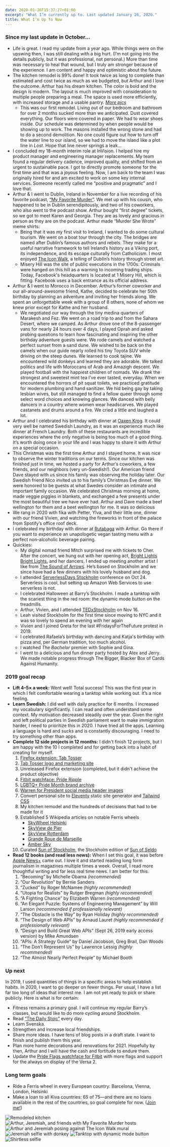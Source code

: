 ```yaml
---
date: 2020-01-26T15:37:27+01:00
excerpt: "What I’m currently up to. Last updated January 26, 2020."
title: What I’m Up To Now
---
```


<div class="mx-auto lg:flex">
<div class="lg:w-3/5 lg:pr-16 lg:border-r lg:border-purple-300">

### Since my last update in October…

- Life is great. I read my update from a year ago. While things were on the upswing then, I was still dealing with a big hurt. (I’m not going into the details publicly, but it was professional, not personal.) More than time was necessary to heal that wound, but I truly am stronger because of the experience. I am content and happy and optimistic about the future.
-  The kitchen remodel is 99% done! It took twice as long to complete than estimated and cost twice as much as we budgeted, but Arthur and I love the outcome. Arthur has his dream kitchen. The color is bold and the design is modern. The layout is much improved with consideration to multiple people preparing a meal. The space is used more efficiently, with increased storage and a usable pantry. [_More pics_](https://www.brittfurn.se/i/projekt/mannagrynstorget.html)
    - This was our first remodel. Living out of our bedroom and bathroom for over 2 months sucked more than we anticipated. Dust covered everything. Our floors were covered in paper. We had to wear shoes inside. Our schedule was determined by when people would be showing up to work. The masons installed the wrong stone and had to do a second demolition. No one could figure out how to turn off the water line to our island, so we had to move the island like a plot line in *Lost*. Hope that line never springs a leak…
- I concluded my 18-month interim role at InVision. I helped hire my product manager and engineering manager replacements. My team found a regular delivery cadence, improved quality, and shifted from an urgent to sustainable pace. I got to directly promote someone for the first time and that was a joyous feeling. Now, I am back to the team I was originally hired for and am excited to work on some key internal services. Someone recently called me “positive and pragmatic” and I love that.
- Arthur & I went to Dublin, Ireland in November for a live recording of his favorite podcast, [“My Favorite Murder”](https://www.myfavoritemurder.com/). We met up with his cousin, who happened to be in Dublin serendipitously, and two of his coworkers, who also went to the podcast show. Arthur bought “first degree” tickets, so we got to meet Karen and Georgia. They are as lovely and gracious in person as they are on the podcast. Arthur made “Murder She Wrote” meme shirts.
    - Being that it was my first visit to Ireland, I wanted to do some cultural tourism. We went on a boat tour through the city. The bridges are named after Dublin’s famous authors and rebels. They make for a useful narrative framework to tell Ireland’s history as a Viking port, its independence, and its escape culturally from Catholicism. I most enjoyed [The Icon Walk](https://iconfactorydublin.com/the-icon-walk), a telling of Dublin’s history through street art.
    - Misery Hill was the site of public executions in the 1700s. Criminals were hanged on this hill as a warning to incoming trading ships. Today, Facebook's headquarters is located at 1 Misery Hill, which is fitting. Facebook uses a back entrance as its official address.
- Arthur & I went to Morocco in December. Arthur’s former coworker and our all-around-awesome friend, Kathe, decided to celebrate her 50th birthday by planning an adventure and inviting her friends along. We spent an unforgettable week with a group of 8 others, none of whom we knew prior except for Kathe and her husband.
    - We negotiated our way through the tiny medina quarters of Marakesh and Fez. We went on a road trip to and from the Sahara Desert, where we camped. As Arthur drove one of the 8-passenger vans for nearly 24 hours over 4 days, I played Oprah and asked probing questions to learn how fascinating and inspiring the other birthday adventure guests were. We rode camels and watched a perfect sunset from a sand dune. We wished to be back on the camels when our guide nearly rolled his tiny Toyota SUV while driving on the steep dunes. We learned to cook tajine. We encountered wild donkeys and learned they are adorable. We talked politics and life with Moroccans of Arab and Amazigh descent. We played football with the happiest children of nomads. We drank the strongest and sweetest mint tea I’ve ever tasted, everyday. When we encountered the horrors of pit squat toilets, we practiced gratitude for modern plumbing and hand sanitizer. We hid being gay by taking lesbian wives, but still managed to find a fellow queer through some select word choices and knowing glances. We danced with belly dancers in a country where women wear headscarves. We played castanets and drums around a fire. We cried a little and laughed a lot.
- Arthur and I celebrated his birthday with dinner at [Oaxen Krog](https://oaxen.com/en/). It could very well be named Swedish Laundry, as it was an experience much like dinner at French Laundry. Both of these restaurants are incredible experiences where the only negative is being too much of a good thing. It’s worth doing once in your life and I was happy to share it with Arthur on a special occasion.
- This Christmas was the first time Arthur and I stayed home. It was nice to observe the winter traditions on our terms. Since our kitchen was finished just in time, we hosted a party for Arthur’s coworkers, a few friends, and our neighbors (very un-Swedish!). Our American friend Dave stayed with us since his family was observing the holiday later. Our Swedish friend Nico invited us to his family’s Christmas Eve dinner. We were honored to be guests at what Swedes consider an intimate and important family occasion. We celebrated Christmas morning at home, made veggie piggies in blankets, and exchanged a few presents under the most beautiful tree we have ever had. Arthur and Dave made a beef wellington for them and a beet wellington for me. It was _so_ delicious
- We rang in 2020 with fika with Petter, Ylva, and their little one, dinner with our friend Vivien, and watching the fireworks in front of the palace from Spotify’s office roof deck.
- I celebrated my birthday with dinner at [Rutabaga](https://www.grandhotel.se/en/food-beverage/mathias-dahlgren/rutabaga) with Arthur. Go there if you want to experience an unapologetic vegan tasting menu with a perfect non-alcoholic beverage pairing.
- Quickies:
    - My digital nomad friend Mitch surprised me with tickets to Cher. After the concert, we hung out with her opening act, [Bright Lights Bright Lights](https://songwhip.com/artist/bright-light-bright-light), and her dancers. I ended up meeting another artist I like from [The Sound of Arrows](https://songwhip.com/artist/the-sound-of-arrows). He’s based on Stockholm and we since have had a few dinners with his lovely husband and dog.
    - I attended [ServerlessDays Stockholm](https://www.eventbrite.se/e/serverlessdays-stockholm-2019-tickets-61419254644) conference on Oct 24. Serverless is cool, but setting up Amazon Web Services to use serverless is not.
    - I celebrated Halloween at Barry’s Stockholm. I made a tanktop with the scariest thing in the red room: the dynamic mode button on the treadmills.
    - Arthur, Vivien, and I attended [TEDxStockholm](https://tedxstockholm.com/) on Nov 16.
    - Leah visited Stockholm for the first time since moving to NYC and it was so lovely to spend an evening with her again
    - Vivien and I joined Greta for the last #FridaysForTheFuture protest in 2019.
    - I celebrated Rafaela’s birthday with dancing and Katja's birthday with pizza and, per German tradition, too much alcohol.
    - I watched _The Bachelor_ premier with Sophie and Gina.
    - I went to a delicious and fun dinner party hosted by Alex and Jerry. We made notable progress through The Bigger, Blacker Box of Cards Against Humanity.

### 2019 goal recap

- **Lift 4–5× a week:** Went well! Total success! This was the first year in which I felt comfortable wearing a tanktop while working out. It’s a nice feeling.
- **Learn Swedish:** I did well with daily practice for 6 months. I increased my vocabulary significantly. I can read and often understand some context. My motivation decreased steadily over the year. Given the right and left political parties in Swedish parliament want to make immigration harder, I need to prioritize this in 2020. I have tried all the apps. Learning a language is hard and sucks and is constantly discouraging. I need to try something other than apps.
- **Complete 12 side projects in 12 months:** I didn't finish 12 projects, but I am happy with the 10 I completed and for getting back into a habit of creating for myself.
    1. [Firefox extension: Tab Tosser](/posts/introducing-tab-tosser/)
    2. [Tab Tosser logo and marketing site](/tab-tosser/)
    3. Unreleased Firefox extension (completed, but it didn't achieve the product objective)
    4. [Fitbit watchface: Pride Ripple](https://gallery.fitbit.com/details/e9f93783-42d4-4e7d-ba57-9a2cfce9ebc7)
    5. [LGBTQ+ Pride Month brand archive](https://github.com/jeremiahlee/pride-archive)
    6. [Warren for President social media header images](https://github.com/jeremiahlee/warren-for-president)
    7. Convert personal site to [Eleventy](https://www.11ty.io/) static site generator and [Tailwind CSS](https://tailwindcss.com/)
    8. My kitchen remodel and the hundreds of decisions that had to be made for it
    9. Established 5 Wikipedia articles on notable Ferris wheels
        - [SkyWheel Helsinki](https://en.wikipedia.org/wiki/SkyWheel_Helsinki)
        - [SkyView de Pier](https://en.wikipedia.org/wiki/SkyView_de_Pier)
        - [SkyView Rotterdam](https://en.wikipedia.org/wiki/SkyView_Rotterdam)
        - [Grande Roue de Marseille](https://en.wikipedia.org/wiki/Grande_Roue_de_Marseille)
        - [Amber Sky](https://en.wikipedia.org/wiki/Amber_Sky)
    10. Curated [Sun of Stockholm](https://twitter.com/sunofstockholm), the Stockholm edition of [Sun of Seldo](https://twitter.com/sunofseldo)
- **Read 12 books (and read less news):** When I set this goal, it was before [Apple News+](https://www.apple.com/apple-news/) came out. I love it and started reading long form journalism in magazines multiple times a week. Overall, I read more thoughtful writing and far less real time news. I am better for this.
    1. “Becoming” by Michelle Obama _(recommended)_
    2. “Our Revolution” by Bernie Sanders
    3. “Zucked” by Roger McNamee _(highly recommended)_
    4. “Utopia for Realists” by Rutger Bregman _(highly recommended)_
    5. “A Fighting Chance” by Elizabeth Warren _(recommended)_
    6. “An Elegant Puzzle: Systems of Engineering Management” by Will Larson _(recommended if professionally relevant)_
    7. “The Obstacle is the Way” by Ryan Holiday _(highly recommended)_
    8. “The Design of Web APIs” by Arnaud Lauret _(highly recommended if professionally relevant)_
    9. “Design and Build Great Web APIs” (Sept 26, 2019 early access version) by Mike Amundsen
    10. “APIs: A Strategy Guide” by Daniel Jacobson, Greg Brail, Dan Woods
    11. “The Don’t Represent Us” by Lawrence Lessig _(highly recommended)_
    12. “The Almost Nearly Perfect People” by Michael Booth

### Up next

In 2019, I used quantities of things in a specific areas to help establish habits. In 2020, I want to go deeper on fewer things. Per usual, I have a list far too long of ideas that interest me. I am not yet ready to pick or share publicly. Here is what is for certain:

- Fitness remains a primary goal. I will continue my regular Barry’s classes, but would like to do more cycling around Stockholm.
- Read [“The Daily Stoic”](https://www.goodreads.com/book/show/29093292-the-daily-stoic) every day.
- Learn Svenska.
- Strengthen and increase local friendships.
- Share more ideas. I have tens of blog posts in a draft state. I want to finish and publish them this year.
- Plan more home decorations and renovations for 2021. Hopefully by then, Arthur and I will have the cash and fortitude to endure them.
- Update the [Pride Flags watchface for Fitbit](https://gallery.fitbit.com/details/a8195bb6-649a-45be-8f0c-9ca68af7c130) with more flags and support for the always on display of the Versa 2.

### Long term goals

- Ride a Ferris wheel in every European country: Barcelona, Vienna, London, Helsinki
- Make a loan to all Kiva countries: 65 of 75—and there are no loans available in the rest of the countries, so goal complete for now. ([Join me!](https://www.kiva.org/invitedby/jeremiahlee))

</div>
<div class="lg:w-2/5 lg:pl-5">
<img class="mb-5 sm:h-64 lg:h-auto" src="./2020-01-26/new-kitchen.jpg" alt="Remodeled kitchen"/>
<img class="mb-5 sm:h-64 lg:h-auto" src="./2020-01-26/murderinos.jpg" alt="Arthur, Jeremiah, and friends with My Favorite Murder hosts"/>
<img class="mb-5 sm:h-64 lg:h-auto" src="./2020-01-26/icon-walk-dublin.jpg" alt="Arthur and Jeremiah posing against The Icon Walk mural"/>
<img class="mb-5 sm:h-64 lg:h-auto" src="./2020-01-26/adorable-donkey.jpg" alt="Jeremiah selfie with donkey"/>
<img class="mb-5 sm:h-64 lg:h-auto" src="./2020-01-26/dynamic-mode-devil.jpg" alt="Tanktop with dynamic mode button"/>
<img class="mb-5 sm:h-64 lg:h-auto" src="./2020-01-26/36.jpg" alt="Shirtless selfie"/>
</div>
